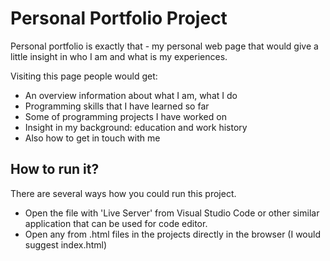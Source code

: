 # Personal Portfolio Project

Personal portfolio is exactly that - my personal web page that would give a little insight in who I am and what is my experiences.

Visiting this page people would get:

- An overview information about what I am, what I do
- Programming skills that I have learned so far
- Some of programming projects I have worked on
- Insight in my background: education and work history
- Also how to get in touch with me

## How to run it?

There are several ways how you could run this project.

- Open the file with 'Live Server' from Visual Studio Code or other similar application that can be used for code editor.
- Open any from .html files in the projects directly in the browser (I would suggest index.html)
